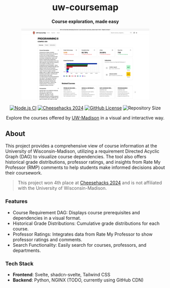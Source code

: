 <div align="center">
  <h1>uw-coursemap</h1>
  <p>
    <strong>Course exploration, made easy</strong></p>
  <div>
    <img src=".github/assets/course.png" alt="Preview" width="80%"/>
  </div>
</div>

<p align="center">
  <a href="https://github.com/twangodev/uw-coursemap/actions/workflows/node.js.yml" target="_blank"><img alt="Node.js CI" src="https://github.com/twangodev/uw-coursemap/actions/workflows/node.js.yml/badge.svg"></a>
  <a href="https://cheesehacks.webdevuw.com/" target="_blank"><img alt="Cheesehacks 2024" src="https://img.shields.io/badge/Cheesehacks-2024-fec732"/></a>
  <a href="https://cern-ohl.web.cern.ch/"><img alt="GitHub License" src="https://img.shields.io/github/license/twangodev/uw-coursemap"/></a>
  <img alt="Repository Size" src="https://img.shields.io/github/repo-size/twangodev/uw-coursemap"/>
</p>

<p align="center">
  Explore the courses offered by <a href="https://wisc.edu" target="_blank">UW-Madison</a> in a visual and interactive way.
</p>

## About

This project provides a comprehensive view of course information at the University of Wisconsin-Madison, utilizing a requirement Directed Acyclic Graph (DAG) to visualize course dependencies. The tool also offers historical grade distributions, professor ratings, and insights from Rate My Professor (RMP) comments to help students make informed decisions about their coursework.

> This project won 4th place at [Cheesehacks 2024](https://cheesehacks.webdevuw.com/) and is not affiliated with the University of Wisconsin-Madison.

### Features

- Course Requirement DAG: Displays course prerequisites and dependencies in a visual format.
- Historical Grade Distributions: Cumulative grade distributions for each course.
- Professor Ratings: Integrates data from Rate My Professor to show professor ratings and comments.
- Search Functionality: Easily search for courses, professors, and departments.

### Tech Stack
- **Frontend**: Svelte, shadcn-svelte, Tailwind CSS
- **Backend**: Python, NGINX (TODO, currently using GitHub CDN)


